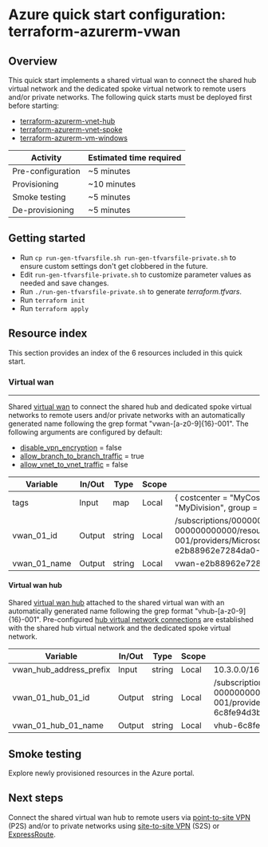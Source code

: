 # Azure quick start configuration: terraform-azurerm-vwan  

## Overview

This quick start implements a shared virtual wan to connect the shared hub virtual network and the dedicated spoke virtual network to remote users and/or private networks. The following quick starts must be deployed first before starting:

* [terraform-azurerm-vnet-hub](../terraform-azurerm-vnet-hub)
* [terraform-azurerm-vnet-spoke](../terraform-azurerm-vnet-spoke)
* [terraform-azurerm-vm-windows](../terraform-azurerm-vm-windows)

Activity | Estimated time required
--- | ---
Pre-configuration | ~5 minutes
Provisioning | ~10 minutes
Smoke testing | ~5 minutes
De-provisioning | ~5 minutes

## Getting started

* Run `cp run-gen-tfvarsfile.sh run-gen-tfvarsfile-private.sh` to ensure custom settings don't get clobbered in the future.
* Edit `run-gen-tfvarsfile-private.sh` to customize parameter values as needed and save changes.  
* Run `./run-gen-tfvarsfile-private.sh` to generate *terraform.tfvars*.  
* Run `terraform init`
* Run `terraform apply`

## Resource index

This section provides an index of the 6 resources included in this quick start.

### Virtual wan

---

Shared [virtual wan](https://docs.microsoft.com/en-us/azure/virtual-wan/virtual-wan-about) to connect the shared hub and dedicated spoke virtual networks to remote users and/or private networks with an automatically generated name following the grep format "vwan-\[a-z0-9\]\{16\}-001". The following arguments are configured by default:

* [disable_vpn_encryption](https://www.terraform.io/docs/providers/azurerm/r/virtual_wan.html#disable_vpn_encryption) = false
* [allow_branch_to_branch_traffic](https://www.terraform.io/docs/providers/azurerm/r/virtual_wan.html#allow_branch_to_branch_traffic) = true
* [allow_vnet_to_vnet_traffic](https://www.terraform.io/docs/providers/azurerm/r/virtual_wan.html#allow_vnet_to_vnet_traffic) = false

Variable | In/Out | Type | Scope | Sample
--- | --- | --- | --- | ---
tags | Input | map | Local | { costcenter = \"MyCostCenter\", division = \"MyDivision\", group = \"MyGroup\" }
vwan_01_id | Output | string | Local | /subscriptions/00000000-0000-0000-0000-000000000000/resourceGroups/rg-vdc-nonprod-001/providers/Microsoft.Network/virtualWans/vwan-e2b88962e7284da0-001
vwan_01_name | Output | string | Local | vwan-e2b88962e7284da0-001

#### Virtual wan hub

Shared [virtual wan hub](https://docs.microsoft.com/en-us/azure/virtual-wan/virtual-wan-about#resources) attached to the shared virtual wan with an automatically generated name following the grep format "vhub-\[a-z0-9\]\{16\}-001". Pre-configured [hub virtual network connections](https://docs.microsoft.com/en-us/azure/virtual-wan/virtual-wan-about#resources) are established with the shared hub virtual network and the dedicated spoke virtual network.

Variable | In/Out | Type | Scope | Sample
--- | --- | --- | --- | ---
vwan_hub_address_prefix | Input | string | Local | 10.3.0.0/16
vwan_01_hub_01_id | Output | string | Local | /subscriptions/00000000-0000-0000-0000-000000000000/resourceGroups/rg-vdc-nonprod-001/providers/Microsoft.Network/virtualHubs/vhub-6c8fe94d3b690bf9-001
vwan_01_hub_01_name | Output | string | Local | vhub-6c8fe94d3b690bf9-001

## Smoke testing

Explore newly provisioned resources in the Azure portal.

## Next steps

Connect the shared virtual wan hub to remote users via [point-to-site VPN](https://docs.microsoft.com/en-us/azure/vpn-gateway/point-to-site-about) (P2S) and/or to private networks using [site-to-site VPN](https://docs.microsoft.com/en-us/azure/vpn-gateway/vpn-gateway-about-vpn-devices) (S2S) or [ExpressRoute](https://docs.microsoft.com/en-us/azure/expressroute/expressroute-introduction).
